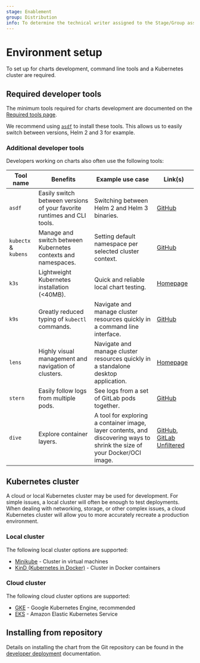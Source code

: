 ```yaml
---
stage: Enablement
group: Distribution
info: To determine the technical writer assigned to the Stage/Group associated with this page, see https://about.gitlab.com/handbook/engineering/ux/technical-writing/#designated-technical-writers
---
```


# Environment setup

To set up for charts development, command line tools and a
Kubernetes cluster are required.

## Required developer tools

The minimum tools required for charts development are documented on the [Required tools page](../installation/tools.md).

We recommend using [`asdf`](https://github.com/asdf-vm/asdf) to install these tools.
This allows us to easily switch between versions, Helm 2 and 3 for example.

### Additional developer tools

Developers working on charts also often use the following tools:

Tool name | Benefits | Example use case | Link(s)
-|-|-|-
`asdf` | Easily switch between versions of your favorite runtimes and CLI tools. | Switching between Helm 2 and Helm 3 binaries. | [GitHub](https://github.com/asdf-vm/asdf)
`kubectx` & `kubens` | Manage and switch between Kubernetes contexts and namespaces. | Setting default namespace per selected cluster context. | [GitHub](https://github.com/ahmetb/kubectx)
`k3s` | Lightweight Kubernetes installation (<40MB). | Quick and reliable local chart testing. | [Homepage](https://k3s.io)
`k9s` | Greatly reduced typing of `kubectl` commands. | Navigate and manage cluster resources quickly in a command line interface. | [GitHub](https://github.com/derailed/k9s)
`lens` | Highly visual management and navigation of clusters. | Navigate and manage cluster resources quickly in a standalone desktop application. | [Homepage](https://k8slens.dev/)
`stern` | Easily follow logs from multiple pods. | See logs from a set of GitLab pods together. | [GitHub](https://github.com/wercker/stern)
`dive` | Explore container layers. | A tool for exploring a container image, layer contents, and discovering ways to shrink the size of your Docker/OCI image. | [GitHub](https://github.com/wagoodman/dive), [GitLab Unfiltered](https://youtu.be/9kdE-ye6vlc)

## Kubernetes cluster

A cloud or local Kubernetes cluster may be used for development.
For simple issues, a local cluster will often be enough to test deployments.
When dealing with networking, storage, or other complex issues, a cloud Kubernetes cluster will allow you to more accurately recreate a production environment.

### Local cluster

The following local cluster options are supported:

- [Minikube](minikube/index.md) - Cluster in virtual machines
- [KinD (Kubernetes in Docker)](kind/index.md) - Cluster in Docker containers

### Cloud cluster

The following cloud cluster options are supported:

- [GKE](../installation/cloud/gke.md) - Google Kubernetes Engine, recommended
- [EKS](../installation/cloud/eks.md) - Amazon Elastic Kubernetes Service

## Installing from repository

Details on installing the chart from the Git repository can be found in the [developer deployment](deploy.md) documentation.
